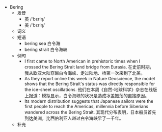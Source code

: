 - Bering
  - 发音
    - 英 /'bɛriŋ/
    - 美 /'bɛriŋ/
  - 词义
  - 短语
    - bering sea 白令海
    - bering strait 白令海峡
  - 例句
    - I first came to North American in prehistoric times when I crossed the Bering Strait land bridge from Eurasia. 在史前时期，我从欧亚大陆穿越白令海峡、走过陆地、桥第一次来到了北美。
    - As they report online this week in Nature Geoscience, the model shows that the Bering Strait's status was directly responsible for the ice-sheet oscillations. 他们在本周《自然-地球科学》杂志在线版上报道：模拟显示，白令海峡的状况是造成冰盖振荡的直接原因。
    - Its modern distribution suggests that Japanese sailors were the first people to reach the Americas, millennia before Siberians wandered across the Bering Strait. 其现代分布表明，日本船员首先到达美洲，比西伯利亚人越过白令海峡早了一千年。
  - 补充